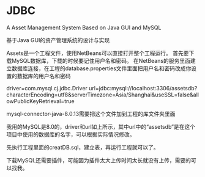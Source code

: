 # JDBC
A Asset Management System Based on Java GUI and MySQL

基于Java GUI的资产管理系统的设计与实现


Assets是一个工程文件，使用NetBeans可以直接打开整个工程运行。
首先要下载MySQL数据库，下载的时候要记住用户名和密码。
在NetBeans的服务里面建立数据库连接，在工程的database.properties文件里面把用户名和密码改成你设置的数据库的用户名和密码

driver=com.mysql.cj.jdbc.Driver
url=jdbc:mysql://localhost:3306/assetsdb?characterEncoding=utf8&serverTimezone=Asia/Shanghai&useSSL=false&allowPublicKeyRetrieval=true

mysql-connector-java-8.0.13需要把这个文件加到工程的库文件夹里面

我用的MySQL是8.0的，driver和url如上所示，其中url中的“assetsdb”是在这个项目中使用的数据库的名字，可以根据实际情况修改。

先执行工程里面的creatDB.sql，建立表，再运行工程就可以了。

下载MySQL还需要插件，可能因为插件太大上传时间太长就没有上传，需要的可以找我。
